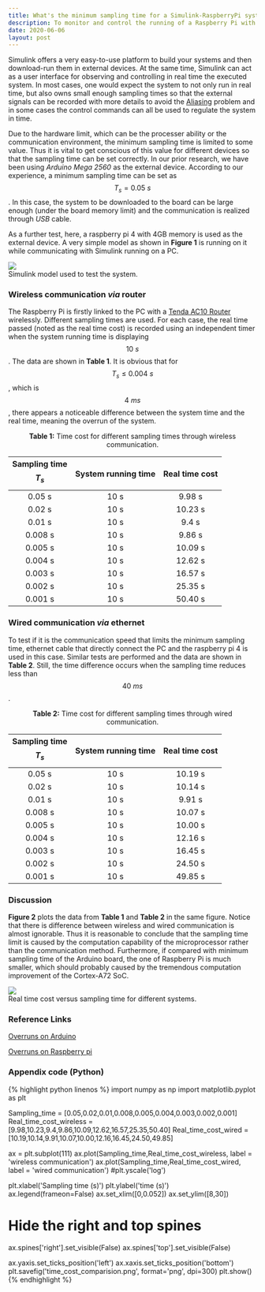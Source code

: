 ```yaml
---
title: What's the minimum sampling time for a Simulink-RaspberryPi system?
description: To monitor and control the running of a Raspberry Pi with MATLAB Simulink module, it is important to set the right sampling time. How should the value be chosen?
date: 2020-06-06
layout: post
---
```


Simulink offers a very easy-to-use platform to build your systems and then download-run them in external devices. At the same time, Simulink can act as a user interface for observing and controlling in real time the executed system. In most cases, one would expect the system to not only run in real time, but also owns small enough sampling times so that the external signals can be recorded with more details to avoid the [Aliasing](https://en.wikipedia.org/wiki/Aliasing) problem and in some cases the control commands can all be used to regulate the system in time.

Due to the hardware limit, which can be the processer ability or the communication environment, the minimum sampling time is limited to some value. Thus it is vital to get conscious of this value for different devices so that the sampling time can be set correctly. In our prior research, we have been using  *Arduino Mega 2560* as the external device. According to our experience, a minimum sampling time can be set as $$T_s = 0.05\ s$$. In this case, the system to be downloaded to the board can be large enough (under the board memory limit) and the communication is realized through *USB* cable.

As a further test, here, a raspberry pi 4 with 4GB memory is used as the external device. A very simple model as shown in **Figure 1** is running on it while communicating with Simulink running on a PC.

<div class="row mt-3">
    <div class="col-sm mt-3 mt-md-0">
        <img class="img-fluid rounded z-depth-1" src="https://dskqfq.db.files.1drv.com/y4m45zUcTAFmjnpOVdmq25RxY1IZaYgn6l6d_mvZDkKvnHptnmq8p-TVjW46QhQ1Fbr4C0aOpFmRHGPp8cHOEthsA92rRHKXj54ZOpx3gZx9LBNqOX_L3_2-OPXJcoEcd5SOZwfAyKhEwBPwx9djnhSN1PtG5shqy7p2fBYS1Upjwjf18d4-w_7i_64gf_HSQFOaG2QfGMew7ZV2wuF7zVzSA?width=1024&height=540&cropmode=none">
    </div>
</div>
<div class="caption">
    Simulink model used to test the system.
</div>

### Wireless communication *via* router

The Raspberry Pi is firstly linked to the PC with a [Tenda AC10 Router](https://www.tendacn.com/en/product/ac10.html) wirelessly. Different sampling times are used. For each case, the real time passed (noted as the real time cost) is recorded using an independent timer when the system running time is displaying $$10\ s$$. The data are shown in **Table 1**. It is obvious that for $$T_s\leq 0.004\ s$$, which is $$4\ ms$$, there appears a noticeable difference between the system time and the real time, meaning the overrun of the system.

<center><b>Table 1:</b> Time cost for different sampling times through wireless communication.</center>

| Sampling time $$T_s$$ | System running time | Real time cost |
| :-------------------: | :-----------------: | :------------: |
|        0.05 s         |        10 s         |     9.98 s     |
|        0.02 s         |        10 s         |    10.23 s     |
|        0.01 s         |        10 s         |     9.4 s      |
|        0.008 s        |        10 s         |     9.86 s     |
|        0.005 s        |        10 s         |    10.09 s     |
|        0.004 s        |        10 s         |    12.62 s     |
|        0.003 s        |        10 s         |    16.57 s     |
|        0.002 s        |        10 s         |    25.35 s     |
|        0.001 s        |        10 s         |    50.40 s     |

### Wired communication *via* ethernet

To test if it is the communication speed that limits the minimum sampling time, ethernet cable that directly connect the PC and the raspberry pi 4 is used in this case. Similar tests are performed and the data are shown in **Table 2**. Still, the time difference occurs when the sampling time reduces less than $$40\ ms$$. 

<center><b>Table 2:</b> Time cost for different sampling times through wired communication.</center>

| Sampling time $$T_s$$ | System running time | Real time cost |
| :-------------------: | :-----------------: | :------------: |
|        0.05 s         |        10 s         |    10.19 s     |
|        0.02 s         |        10 s         |    10.14 s     |
|        0.01 s         |        10 s         |     9.91 s     |
|        0.008 s        |        10 s         |    10.07 s     |
|        0.005 s        |        10 s         |    10.00 s     |
|        0.004 s        |        10 s         |    12.16 s     |
|        0.003 s        |        10 s         |    16.45 s     |
|        0.002 s        |        10 s         |    24.50 s     |
|        0.001 s        |        10 s         |    49.85 s     |

### Discussion

**Figure 2** plots the data from **Table 1** and **Table 2** in the same figure. Notice that there is difference between wireless and wired communication is almost ignorable. Thus it is reasonable to conclude that the sampling time limit is caused by the computation capability of the microprocessor rather than the communication method. Furthermore, if compared with minimum sampling time of the Arduino board, the one of Raspberry Pi is much smaller, which should probably caused by the tremendous computation improvement of the Cortex-A72 SoC.

<div class="row mt-3">
    <div class="col-sm mt-3 mt-md-0">
        <img class="img-fluid rounded z-depth-1" src="https://dskpfq.db.files.1drv.com/y4moN8DfN4xCoFpcQ4RAazteKR03-GUqKo7MvTg0RcpJkKwDIfFHko2K39DLw-EalbLP1cMVQos9fXhXFbnpVLcZ50WIA3y1oNe6IRCEFvbKDLU9w7yPwA9JG_hIO5s5P7gmDWACNpBr7eXsVNsS2mZ3MS1BKn9uLgZ8kaBzysmrPNU0FSxVNlIjwR-gAVOQ9mvmQ3254675-xid_GyFYuHww?width=1024&height=685&cropmode=none">
    </div>
</div>
<div class="caption">
    Real time cost versus sampling time for different systems.
</div>

### Reference Links

[Overruns on Arduino](https://se.mathworks.com/help/supportpkg/arduino/ug/detect-and-fix-task-overruns-on-arduino-hardware.html)

[Overruns on Raspberry pi](https://se.mathworks.com/help/supportpkg/raspberrypi/ug/detect-and-fix-overruns-on-raspberry_pi-hardware.html)



### Appendix code (Python)

{% highlight python linenos %}
import numpy as np
import matplotlib.pyplot as plt

Sampling_time = [0.05,0.02,0.01,0.008,0.005,0.004,0.003,0.002,0.001]
Real_time_cost_wireless = [9.98,10.23,9.4,9.86,10.09,12.62,16.57,25.35,50.40]
Real_time_cost_wired = [10.19,10.14,9.91,10.07,10.00,12.16,16.45,24.50,49.85]

ax = plt.subplot(111)
ax.plot(Sampling_time,Real_time_cost_wireless, label = 'wireless communication')
ax.plot(Sampling_time,Real_time_cost_wired, label = 'wired communication')
#plt.yscale('log')

plt.xlabel('Sampling time (s)')
plt.ylabel('time (s)')
ax.legend(frameon=False)
ax.set_xlim([0,0.052])
ax.set_ylim([8,30])
# Hide the right and top spines
ax.spines['right'].set_visible(False)
ax.spines['top'].set_visible(False)

ax.yaxis.set_ticks_position('left')
ax.xaxis.set_ticks_position('bottom')
plt.savefig('time_cost_comparision.png', format='png', dpi=300)
plt.show()
{% endhighlight %}

